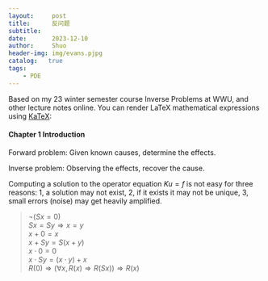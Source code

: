 ```yaml
---
layout:     post
title:      反问题
subtitle:   
date:       2023-12-10
author:     Shuo
header-img: img/evans.pjpg
catalog:   true
tags:
    - PDE
---
```


Based on my 23 winter semester course Inverse Problems at WWU, and other lecture notes online. 
You can render LaTeX mathematical expressions using [KaTeX](https://khan.github.io/KaTeX/):

#### Chapter 1 Introduction

Forward problem: Given known causes, determine the effects. 

Inverse problem: Observing the effects, recover the cause. 

Computing a solution to the operator equation $Ku=f$ is not easy for three reasons: 
      1, a solution may not exist,
      2, if it exists it may not be unique,
      3, small errors (noise) may get heavily amplified. 

> $\lnot (S x = 0)$  
> $S x = S y \Rightarrow x = y$  
> $x+0 = x$  
> $x+S y = S(x+y)$  
> $x \cdot 0 = 0$  
> $x \cdot Sy = (x \cdot y) + x$  
> $R(0) \Rightarrow (\forall x, R(x) \Rightarrow R(S x)) \Rightarrow R(x)$
